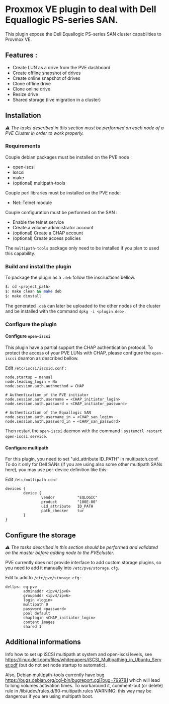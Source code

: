 # Proxmox VE plugin to deal with Dell Equallogic PS-series SAN.

This plugin expose the Dell Equallogic PS-series SAN cluster capabilities to Provmox VE.

## Features :
 - Create LUN as a drive from the PVE dashboard
 - Create offline snapshot of drives
 - Create online snapshot of drives
 - Clone offline drive
 - Clone online drive
 - Resize drive
 - Shared storage (live migration in a cluster)

## Installation
_⚠️ The tasks described in this section must be performed on each node of a PVE Cluster in order to work properly._  


### Requirements
Couple debian packages must be installed on the PVE node :
  - open-iscsi
  - lsscsi
  - make
  - (optional) multipath-tools

Couple perl libraries must be installed on the PVE node: 
 - Net::Telnet module

Couple configuration must be performed on the SAN :
 - Enable the telnet service
 - Create a volume administrator account
 - (optional) Create a CHAP account
 - (optional) Create access policies

The `multipath-tools` package only need to be installed if you plan to used this capability.
  
### Build and install the plugin
To package the plugin as a `.deb` follow the inscructions bellow.
```bash
$: cd <project_path>
$: make clean && make deb
$: make dinstall
```

The generated `.deb` can later be uploaded to the other nodes of the cluster and be installed with the command `dpkg -i <plugin.deb>` .

### Configure the plugin

#### Configure `open-iscsi`
This plugin have a partial support the CHAP authentication protocol.
To protect the access of your PVE LUNs with CHAP, please configure the `open-iscsi` deamon as described bellow.

Edit `/etc/iscsi/iscsid.conf` : 
```
node.startup = manual
node.leading_login = No
node.session.auth.authmethod = CHAP

# Authentication of the PVE initiator
node.session.auth.username = <CHAP_initiator_login>
node.session.auth.password = <CHAP_initiator_password>

# Authentication of the Equallogic SAN
node.session.auth.username_in = <CHAP_san_login>
node.session.auth.password_in = <CHAP_san_password>
```

Then restart the `open-iscsi` daemon with the command : `systemctl restart open-iscsi.service`.

#### Configure multipath
For this plugin, you need to set "uid_attribute ID_PATH" in multipatch.conf.
To do it only for Dell SANs (if you are using also some other multipath
SANs here), you may use per-device definition like this:

Edit `/etc/multipath.conf`
```
devices {
        device {
                vendor          "EQLOGIC"
                product         "100E-00"
                uid_attribute   ID_PATH
                path_checker    tur
        }
}
```

## Configure the storage
_⚠️ The tasks described in this section should be performed and validated on the master before adding node to the PVEcluster._  

PVE currently does not provide interface to add custom storage plugins,
so you need to add it manually into `/etc/pve/storage.cfg`.

Edit to add to `/etc/pve/storage.cfg` :
```
dellps: eq-pve
        adminaddr <ipv4/ipv6>
        groupaddr <ipv4/ipv6>
        login <login>
        multipath 0
        password <password>
        pool default
        chaplogin <CHAP_initiator_login>
        content images
        shared 1
```

## Additional informations

Info how to set up iSCSI multipath at system and open-iscsi levels, see
https://linux.dell.com/files/whitepapers/iSCSI_Multipathing_in_Ubuntu_Server.pdf
(but do not set node startup to automatic).

Also, Debian multipath-tools currently have bug 
https://bugs.debian.org/cgi-bin/bugreport.cgi?bug=799781
which will lead to long volumes activation times. To workaround it, comment-out
(or delete) rule in /lib/udev/rules.d/60-multipath.rules WARNING: this way may
be dangerous if you are using multipath boot.


